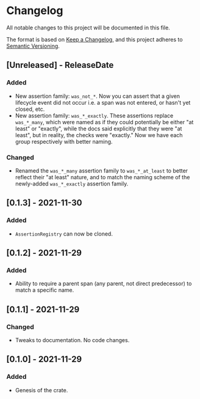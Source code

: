 # Changelog
All notable changes to this project will be documented in this file.

The format is based on [Keep a Changelog](https://keepachangelog.com/en/1.0.0/),
and this project adheres to [Semantic Versioning](https://semver.org/spec/v2.0.0.html).

<!-- next-header -->

## [Unreleased] - ReleaseDate

### Added
- New assertion family: `was_not_*`.  Now you can assert that a given lifecycle event did not occur i.e. a span
  was not entered, or hasn't yet closed, etc.
- New assertion family: `was_*_exactly`.  These assertions replace `was_*_many`, which were named
  as if they could potentially be either "at least" or "exactly", while the docs said explicitly
  that they were "at least", but in reality, the checks were "exactly."  Now we have each group
  respectively with better naming.

### Changed
- Renamed the `was_*_many` assertion family to `was_*_at_least` to better reflect their "at
  least" nature, and to match the naming scheme of the newly-added `was_*_exactly`
  assertion family.

## [0.1.3] - 2021-11-30

### Added
- `AssertionRegistry` can now be cloned.

## [0.1.2] - 2021-11-29
### Added
- Ability to require a parent span (any parent, not direct predecessor) to match a specific name.

## [0.1.1] - 2021-11-29
### Changed
- Tweaks to documentation.  No code changes.

## [0.1.0] - 2021-11-29
### Added
- Genesis of the crate.